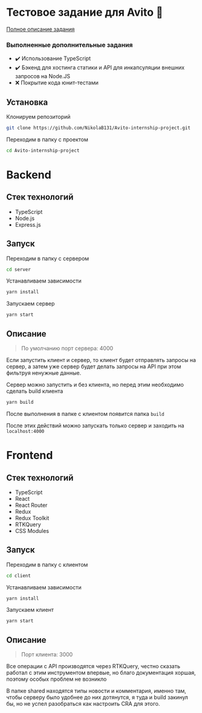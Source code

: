 # Тестовое задание для Avito 🌲
[Полное описание задания](https://github.com/avito-tech/internship_frontend_2022)

### Выполненные дополнительные задания
- ✔️ Использование TypeScript
- ✔️ Бэкенд для хостинга статики и API для инкапсуляции внешних запросов на Node.JS
- ❌ Покрытие кода юнит-тестами

## Установка
Клонируем репозиторий
```sh
git clone https://github.com/NikolaB131/Avito-internship-project.git
```

Переходим в папку с проектом
```sh
cd Avito-internship-project
```

# Backend
## Стек технологий
- TypeScript
- Node.js
- Express.js

## Запуск
Переходим в папку с сервером
```sh
cd server
```

Устанавливаем зависимости
```sh
yarn install
```

Запускаем сервер
```sh
yarn start
```

## Описание
> По умолчанию порт сервера: 4000

Если запустить клиент и сервер, то клиент будет отправлять запросы на сервер, а затем уже сервер будет делать запросы на API при этом фильтруя ненужные данные.

Сервер можно запустить и без клиента, но перед этим необходимо сделать build клиента
```sh
yarn build
```
После выполнения в папке с клиентом появится папка `build`

После этих действий можно запускать только сервер и заходить на `localhost:4000`

# Frontend
## Стек технологий
- TypeScript
- React
- React Router
- Redux
- Redux Toolkit
- RTKQuery
- CSS Modules

## Запуск
Переходим в папку с клиентом
```sh
cd client
```

Устанавливаем зависимости
```sh
yarn install
```

Запускаем клиент
```sh
yarn start
```

## Описание
> Порт клиента: 3000

Все операции с API производятся через RTKQuery, честно сказать работал с этим инструментом впервые, но благо документация хоршая, поэтому особых проблем не возникло

В папке shared находятся типы новости и комментария, именно там, чтобы серверу было удобнее до них дотянутся, я туда и build закинул бы, но не успел разобраться как настроить CRA для этого.